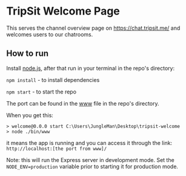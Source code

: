 # TripSit Welcome Page

This serves the channel overview page on https://chat.tripsit.me/ and welcomes users to our chatrooms.

## How to run

Install [node.js](https://nodejs.org/en/), after that run in your terminal in the repo's directory:

`npm install` - to install dependencies

`npm start` - to start the repo

The port can be found in the [www](https://github.com/TripSit/welcome/blob/master/bin/www) file in the repo's directory.

When you get this:

```
> welcome@0.0.0 start C:\Users\JungleMan\Desktop\tripsit-welcome
> node ./bin/www
```

it means the app is running and you can access it through the link: `http://localhost:[the port from www]/`

Note: this will run the Express server in development mode. Set the `NODE_ENV=production` variable prior to starting it for production mode.
